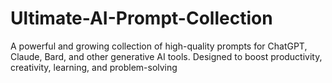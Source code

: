 # Ultimate-AI-Prompt-Collection
A powerful and growing collection of high-quality prompts for ChatGPT, Claude, Bard, and other generative AI tools. Designed to boost productivity, creativity, learning, and problem-solving
